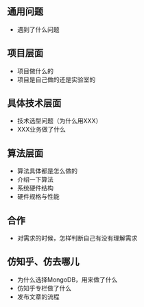 
## 通用问题
- 遇到了什么问题

## 项目层面
- 项目做什么的
- 项目是自己做的还是实验室的

## 具体技术层面
- 技术选型问题（为什么用XXX）
- XXX业务做了什么

## 算法层面
- 算法具体都是怎么做的
- 介绍一下算法
- 系统硬件结构
- 硬件规格与性能

## 合作
- 对需求的时候，怎样判断自己有没有理解需求

## 仿知乎、仿去哪儿
- 为什么选择MongoDB，用来做了什么
- 仿知乎专栏做了什么
- 发布文章的流程
